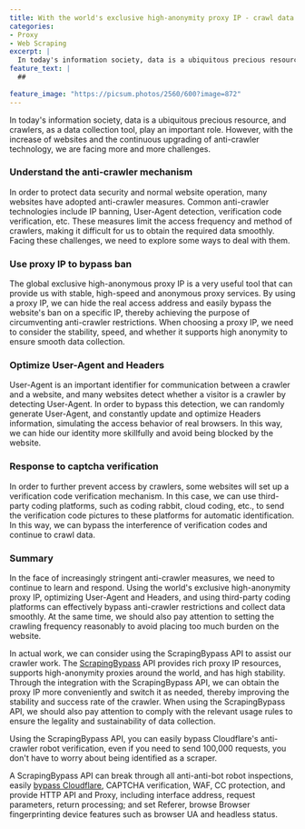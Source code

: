 ```yaml
---
title: With the world's exclusive high-anonymity proxy IP - crawl data freely
categories:
- Proxy
- Web Scraping
excerpt: |
  In today's information society, data is a ubiquitous precious resource, and crawlers, as a data collection tool, play an important role. However, with the increase of websites and the continuous upgrading of anti-crawler technology, we are facing more and more challenges.
feature_text: |
  ## 
  
feature_image: "https://picsum.photos/2560/600?image=872"
---
```



  


In today's information society, data is a ubiquitous precious resource, and crawlers, as a data collection tool, play an important role. However, with the increase of websites and the continuous upgrading of anti-crawler technology, we are facing more and more challenges.

### Understand the anti-crawler mechanism
In order to protect data security and normal website operation, many websites have adopted anti-crawler measures. Common anti-crawler technologies include IP banning, User-Agent detection, verification code verification, etc. These measures limit the access frequency and method of crawlers, making it difficult for us to obtain the required data smoothly. Facing these challenges, we need to explore some ways to deal with them.

### Use proxy IP to bypass ban
The global exclusive high-anonymous proxy IP is a very useful tool that can provide us with stable, high-speed and anonymous proxy services. By using a proxy IP, we can hide the real access address and easily bypass the website's ban on a specific IP, thereby achieving the purpose of circumventing anti-crawler restrictions. When choosing a proxy IP, we need to consider the stability, speed, and whether it supports high anonymity to ensure smooth data collection.

### Optimize User-Agent and Headers
User-Agent is an important identifier for communication between a crawler and a website, and many websites detect whether a visitor is a crawler by detecting User-Agent. In order to bypass this detection, we can randomly generate User-Agent, and constantly update and optimize Headers information, simulating the access behavior of real browsers. In this way, we can hide our identity more skillfully and avoid being blocked by the website.

### Response to captcha verification
In order to further prevent access by crawlers, some websites will set up a verification code verification mechanism. In this case, we can use third-party coding platforms, such as coding rabbit, cloud coding, etc., to send the verification code pictures to these platforms for automatic identification. In this way, we can bypass the interference of verification codes and continue to crawl data.

### Summary
In the face of increasingly stringent anti-crawler measures, we need to continue to learn and respond. Using the world's exclusive high-anonymity proxy IP, optimizing User-Agent and Headers, and using third-party coding platforms can effectively bypass anti-crawler restrictions and collect data smoothly. At the same time, we should also pay attention to setting the crawling frequency reasonably to avoid placing too much burden on the website.

In actual work, we can consider using the ScrapingBypass API to assist our crawler work. The [ScrapingBypass](https://www.scrapingbypass.com/) API provides rich proxy IP resources, supports high-anonymity proxies around the world, and has high stability. Through the integration with the ScrapingBypass API, we can obtain the proxy IP more conveniently and switch it as needed, thereby improving the stability and success rate of the crawler. When using the ScrapingBypass API, we should also pay attention to comply with the relevant usage rules to ensure the legality and sustainability of data collection.

Using the ScrapingBypass API, you can easily bypass Cloudflare's anti-crawler robot verification, even if you need to send 100,000 requests, you don't have to worry about being identified as a scraper.

A ScrapingBypass API can break through all anti-anti-bot robot inspections, easily [bypass Cloudflare](https://www.scrapingbypass.com/), CAPTCHA verification, WAF, CC protection, and provide HTTP API and Proxy, including interface address, request parameters, return processing; and set Referer, browse Browser fingerprinting device features such as browser UA and headless status.
